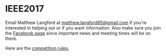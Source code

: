 # IEEE2017
Email Matthew Langford at matthew.langford95@gmail.com if you're interested in helping out or if you want information. 
Also make sure you join the [Facebook page](https://www.facebook.com/groups/489613054499546/) since important news and meeting times will be on there.

Here are the [competition rules.](http://sites.ieee.org/southeastcon2017/files/2016/04/MMXVII.pdf)
